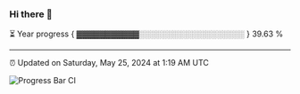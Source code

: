 ### Hi there 👋

⏳ Year progress { ▓▓▓▓▓▓▓▓▓▓▓░░░░░░░░░░░░░░░░░░░ } 39.63 %

---

⏰ Updated on Saturday, May 25, 2024 at 1:19 AM UTC

![Progress Bar CI](https://github.com/arthurbuhl/arthurbuhl/workflows/Progress%20Bar%20CI/badge.svg)
